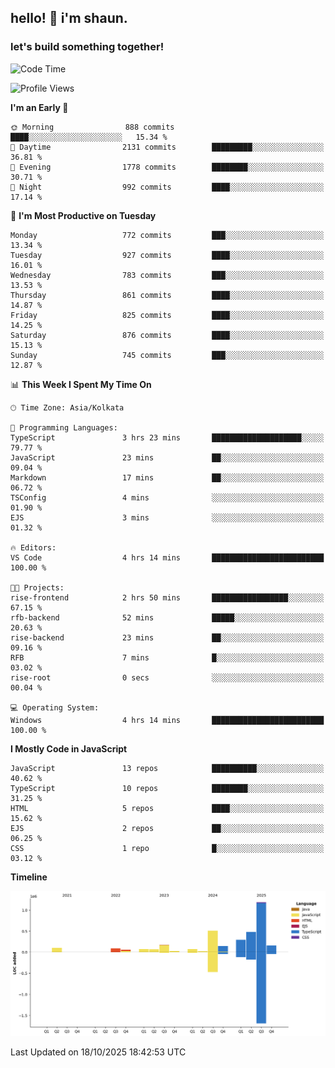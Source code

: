 ## hello! 👋 i'm shaun. 
### let's build something together!
<!--START_SECTION:waka-->
![Code Time](http://img.shields.io/badge/Code%20Time-462%20hrs%208%20mins-blue)

![Profile Views](http://img.shields.io/badge/Profile%20Views-0-blue)

**I'm an Early 🐤** 

```text
🌞 Morning                888 commits         ████░░░░░░░░░░░░░░░░░░░░░   15.34 % 
🌆 Daytime                2131 commits        █████████░░░░░░░░░░░░░░░░   36.81 % 
🌃 Evening                1778 commits        ████████░░░░░░░░░░░░░░░░░   30.71 % 
🌙 Night                  992 commits         ████░░░░░░░░░░░░░░░░░░░░░   17.14 % 
```
📅 **I'm Most Productive on Tuesday** 

```text
Monday                   772 commits         ███░░░░░░░░░░░░░░░░░░░░░░   13.34 % 
Tuesday                  927 commits         ████░░░░░░░░░░░░░░░░░░░░░   16.01 % 
Wednesday                783 commits         ███░░░░░░░░░░░░░░░░░░░░░░   13.53 % 
Thursday                 861 commits         ████░░░░░░░░░░░░░░░░░░░░░   14.87 % 
Friday                   825 commits         ████░░░░░░░░░░░░░░░░░░░░░   14.25 % 
Saturday                 876 commits         ████░░░░░░░░░░░░░░░░░░░░░   15.13 % 
Sunday                   745 commits         ███░░░░░░░░░░░░░░░░░░░░░░   12.87 % 
```


📊 **This Week I Spent My Time On** 

```text
🕑︎ Time Zone: Asia/Kolkata

💬 Programming Languages: 
TypeScript               3 hrs 23 mins       ████████████████████░░░░░   79.77 % 
JavaScript               23 mins             ██░░░░░░░░░░░░░░░░░░░░░░░   09.04 % 
Markdown                 17 mins             ██░░░░░░░░░░░░░░░░░░░░░░░   06.72 % 
TSConfig                 4 mins              ░░░░░░░░░░░░░░░░░░░░░░░░░   01.90 % 
EJS                      3 mins              ░░░░░░░░░░░░░░░░░░░░░░░░░   01.32 % 

🔥 Editors: 
VS Code                  4 hrs 14 mins       █████████████████████████   100.00 % 

🐱‍💻 Projects: 
rise-frontend            2 hrs 50 mins       █████████████████░░░░░░░░   67.15 % 
rfb-backend              52 mins             █████░░░░░░░░░░░░░░░░░░░░   20.63 % 
rise-backend             23 mins             ██░░░░░░░░░░░░░░░░░░░░░░░   09.16 % 
RFB                      7 mins              █░░░░░░░░░░░░░░░░░░░░░░░░   03.02 % 
rise-root                0 secs              ░░░░░░░░░░░░░░░░░░░░░░░░░   00.04 % 

💻 Operating System: 
Windows                  4 hrs 14 mins       █████████████████████████   100.00 % 
```

**I Mostly Code in JavaScript** 

```text
JavaScript               13 repos            ██████████░░░░░░░░░░░░░░░   40.62 % 
TypeScript               10 repos            ████████░░░░░░░░░░░░░░░░░   31.25 % 
HTML                     5 repos             ████░░░░░░░░░░░░░░░░░░░░░   15.62 % 
EJS                      2 repos             ██░░░░░░░░░░░░░░░░░░░░░░░   06.25 % 
CSS                      1 repo              █░░░░░░░░░░░░░░░░░░░░░░░░   03.12 % 
```



**Timeline**

![Lines of Code chart](https://raw.githubusercontent.com/ShaunDaniel/ShaunDaniel/main/assets/bar_graph.png)


 Last Updated on 18/10/2025 18:42:53 UTC
<!--END_SECTION:waka-->
